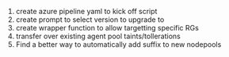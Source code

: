 1. create azure pipeline yaml to kick off script
1. create prompt to select version to upgrade to
1. create wrapper function to allow targetting specific RGs
1. transfer over existing agent pool taints/tollerations
1. Find a better way to automatically add suffix to new nodepools